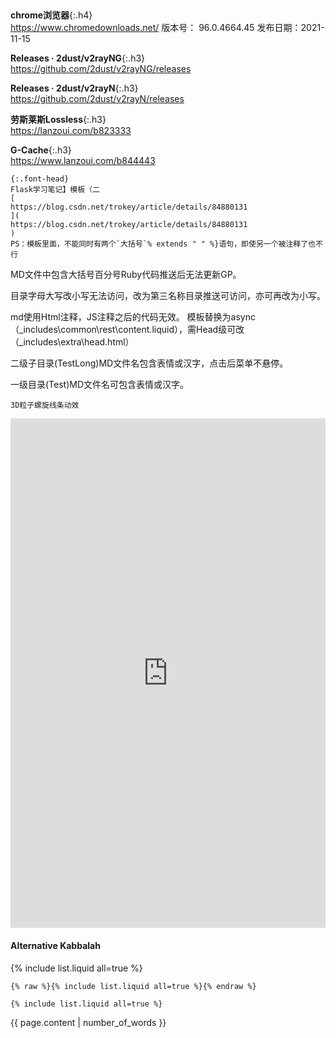 ### 　
```tip
```

**chrome浏览器**{:.h4}<br>
<https://www.chromedownloads.net/>
版本号： 96.0.4664.45
发布日期：2021-11-15

**Releases · 2dust/v2rayNG**{:.h3}<br>
<https://github.com/2dust/v2rayNG/releases>

**Releases · 2dust/v2rayN**{:.h3}<br>
<https://github.com/2dust/v2rayN/releases>

**劳斯莱斯Lossless**{:.h3}<br>
<https://lanzoui.com/b823333>

**G-Cache**{:.h3}<br>
<https://www.lanzoui.com/b844443>

```danger
{:.font-head}
Flask学习笔记】模板（二
[
https://blog.csdn.net/trokey/article/details/84880131
](
https://blog.csdn.net/trokey/article/details/84880131
)
PS：模板里面，不能同时有两个`大括号`% extends " " %}语句，即使另一个被注释了也不行
```

MD文件中包含大括号百分号Ruby代码推送后无法更新GP。

目录字母大写改小写无法访问，改为第三名称目录推送可访问，亦可再改为小写。

md使用Html注释，JS注释之后的代码无效。
模板替换为async（_includes\common\rest\content.liquid），需Head级可改（_includes\extra\head.html）

二级子目录(TestLong)MD文件名包含表情或汉字，点击后菜单不悬停。

一级目录(Test)MD文件名可包含表情或汉字。

```tip
3D粒子螺旋线条动效
```
<iframe width="100%" height="815px" id="iframe" src="https://www.17sucai.com/preview/1424582/2019-11-27/poc/index.html" frameborder="0"></iframe>

#### Alternative Kabbalah

{% include list.liquid all=true %}

```
{% raw %}{% include list.liquid all=true %}{% endraw %}

{% include list.liquid all=true %}
```

{{ page.content | number_of_words }}

